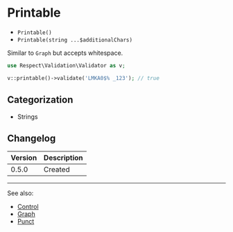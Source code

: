 # Printable

- `Printable()`
- `Printable(string ...$additionalChars)`

Similar to `Graph` but accepts whitespace.

```php
use Respect\Validation\Validator as v;

v::printable()->validate('LMKA0$% _123'); // true
```

## Categorization

- Strings

## Changelog

Version | Description
--------|-------------
  0.5.0 | Created

***
See also:

- [Control](Control.md)
- [Graph](Graph.md)
- [Punct](Punct.md)
